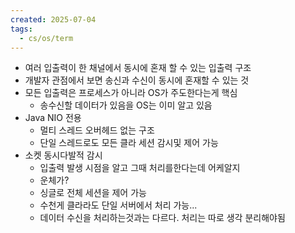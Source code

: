 ```yaml
---
created: 2025-07-04
tags:
  - cs/os/term
---
```

- 여러 입출력이 한 채널에서 동시에 혼재 할 수 있는 입출력 구조
- 개발자 관점에서 보면 송신과 수신이 동시에 혼재할 수 있는 것
- 모든 입출력은 프로세스가 아니라 OS가 주도한다는게 핵심
	- 송수신할 데이터가 있음을 OS는 이미 알고 있음
- Java NIO 전용
	- 멀티 스레드 오버헤드 없는 구조
	- 단일 스레드로도 모든 클라 세션 감시및 제어 가능
- 소켓 동시다발적 감시
	- 입출력 발생 시점을 알고 그때 처리를한다는데 어케알지
	- 운체가?
	- 싱글로 전체 세션을 제어 가능
	- 수천게 클라라도 단일 서버에서 처리 가능...
	- 데이터 수신을 처리하는것과는 다르다. 처리는 따로 생각 분리해야됨